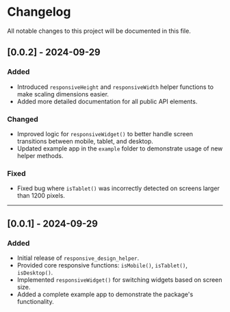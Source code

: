 # Changelog

All notable changes to this project will be documented in this file.

## [0.0.2] - 2024-09-29
### Added
- Introduced `responsiveHeight` and `responsiveWidth` helper functions to make scaling dimensions easier.
- Added more detailed documentation for all public API elements.

### Changed
- Improved logic for `responsiveWidget()` to better handle screen transitions between mobile, tablet, and desktop.
- Updated example app in the `example` folder to demonstrate usage of new helper methods.

### Fixed
- Fixed bug where `isTablet()` was incorrectly detected on screens larger than 1200 pixels.

---

## [0.0.1] - 2024-09-29
### Added
- Initial release of `responsive_design_helper`.
- Provided core responsive functions: `isMobile()`, `isTablet()`, `isDesktop()`.
- Implemented `responsiveWidget()` for switching widgets based on screen size.
- Added a complete example app to demonstrate the package's functionality.
